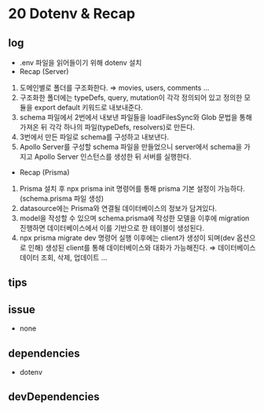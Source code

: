 # 20 Dotenv & Recap

## log

- .env 파일을 읽어들이기 위해 dotenv 설치
- Recap (Server)

1. 도메인별로 폴더를 구조화한다. ⇒ movies, users, comments ...
2. 구조화한 폴더에는 typeDefs, query, mutation이 각각 정의되어 있고 정의한 모듈을 export default 키워드로 내보내준다.
3. schema 파일에서 2번에서 내보낸 파일들을 loadFilesSync와 Glob 문법을 통해 가져온 뒤 각각 하나의 파일(typeDefs, resolvers)로 만든다.
4. 3번에서 만든 파일로 schema를 구성하고 내보낸다.
5. Apollo Server를 구성할 schema 파일을 만들었으니 server에서 schema을 가지고 Apollo Server 인스턴스를 생성한 뒤 서버를 실행한다.

- Recap (Prisma)

1. Prisma 설치 후 npx prisma init 명령어를 통해 prisma 기본 설정이 가능하다. (schema.prisma 파일 생성)
2. datasource에는 Prisma와 연결될 데이터베이스의 정보가 담겨있다.
3. model을 작성할 수 있으며 schema.prisma에 작성한 모델을 이후에 migration 진행하면 데이터베이스에서 이를 기반으로 한 테이블이 생성된다.
4. npx prisma migrate dev 명령어 실행 이후에는 client가 생성이 되며(dev 옵션으로 인해) 생성된 client를 통해 데이터베이스와 대화가 가능해진다. ⇒ 데이터베이스 데이터 조회, 삭제, 업데이트 ...

## tips

## issue

- none

## dependencies

- dotenv

## devDependencies
